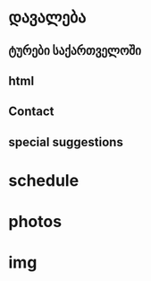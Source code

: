 # დავალება
## ტურები საქართველოში
## html
## Contact
## special suggestions
# schedule
# photos
# img